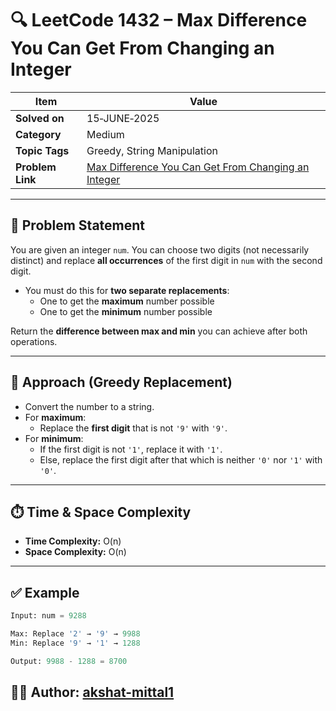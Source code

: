 # 🔍 LeetCode 1432 – Max Difference You Can Get From Changing an Integer

| Item            | Value                                                                                                     |
|-----------------|-----------------------------------------------------------------------------------------------------------|
| **Solved on**   | 15‑JUNE‑2025                                                                                               |
| **Category**    | Medium                                                                                                     |
| **Topic Tags**  | Greedy, String Manipulation                                                                                |
| **Problem Link**| [Max Difference You Can Get From Changing an Integer](https://leetcode.com/problems/max-difference-you-can-get-from-changing-an-integer/) |

---

## 📄 Problem Statement

You are given an integer `num`. You can choose two digits (not necessarily distinct) and replace **all occurrences** of the first digit in `num` with the second digit.

- You must do this for **two separate replacements**:
  - One to get the **maximum** number possible
  - One to get the **minimum** number possible

Return the **difference between max and min** you can achieve after both operations.

---

## 🧠 Approach (Greedy Replacement)

- Convert the number to a string.
- For **maximum**:
  - Replace the **first digit** that is not `'9'` with `'9'`.
- For **minimum**:
  - If the first digit is not `'1'`, replace it with `'1'`.
  - Else, replace the first digit after that which is neither `'0'` nor `'1'` with `'0'`.

---

## ⏱️ Time & Space Complexity

- **Time Complexity:** O(n)
- **Space Complexity:** O(n)

---

## ✅ Example

```python
Input: num = 9288

Max: Replace '2' → '9' → 9988  
Min: Replace '9' → '1' → 1288  

Output: 9988 - 1288 = 8700
```

## 👨‍💻 Author: [akshat-mittal1](https://github.com/akshat-mittal1)
